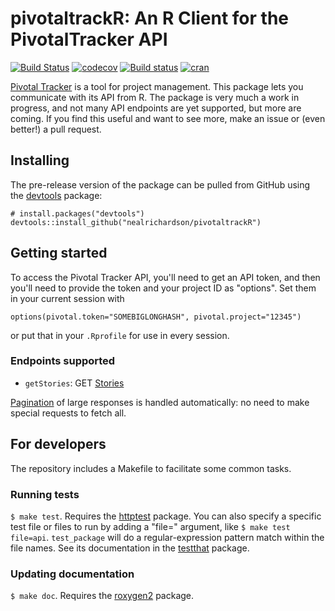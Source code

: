 # pivotaltrackR: An R Client for the PivotalTracker API

[![Build Status](https://travis-ci.org/nealrichardson/pivotaltrackR.png?branch=master)](https://travis-ci.org/nealrichardson/pivotaltrackR)  [![codecov](https://codecov.io/gh/nealrichardson/pivotaltrackR/branch/master/graph/badge.svg)](https://codecov.io/gh/nealrichardson/pivotaltrackR)
[![Build status](https://ci.appveyor.com/api/projects/status/87n5pncwov3jyfab/branch/master?svg=true)](https://ci.appveyor.com/project/nealrichardson/pivotaltrackr/branch/master)
[![cran](https://www.r-pkg.org/badges/version-last-release/pivotaltrackR)](https://cran.r-project.org/package=pivotaltrackR)

[Pivotal Tracker](https://www.pivotaltracker.com/) is a tool for project management. This package lets you communicate with its API from R. The package is very much a work in progress, and not many API endpoints are yet supported, but more are coming. If you find this useful and want to see more, make an issue or (even better!) a pull request.

## Installing

<!-- If you're putting `pivotaltrackR` on CRAN, it can be installed with

    install.packages("pivotaltrackR") -->

The pre-release version of the package can be pulled from GitHub using the [devtools](https://github.com/hadley/devtools) package:

    # install.packages("devtools")
    devtools::install_github("nealrichardson/pivotaltrackR")

## Getting started

To access the Pivotal Tracker API, you'll need to get an API token, and then you'll need to provide the token and your project ID as "options". Set them in your current session with

    options(pivotal.token="SOMEBIGLONGHASH", pivotal.project="12345")

or put that in your `.Rprofile` for use in every session.

### Endpoints supported

* `getStories`: GET [Stories](https://www.pivotaltracker.com/help/api/rest/v5#Stories)

[Pagination](https://www.pivotaltracker.com/help/api#Paginating_List_Responses) of large responses is handled automatically: no need to make special requests to fetch all.

## For developers

The repository includes a Makefile to facilitate some common tasks.

### Running tests

`$ make test`. Requires the [httptest](https://github.com/nealrichardson/httptest) package. You can also specify a specific test file or files to run by adding a "file=" argument, like `$ make test file=api`. `test_package` will do a regular-expression pattern match within the file names. See its documentation in the [testthat](https://github.com/hadley/testthat) package.

### Updating documentation

`$ make doc`. Requires the [roxygen2](https://github.com/klutometis/roxygen) package.
